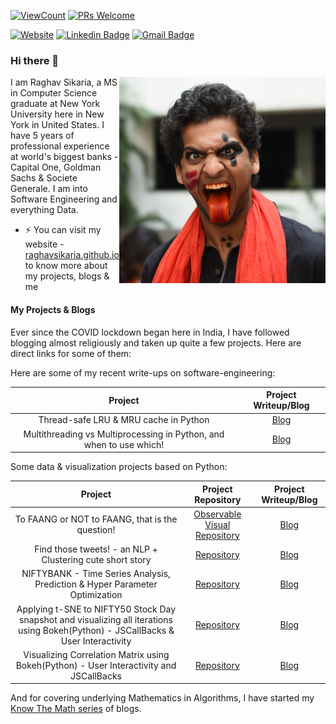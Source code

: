 <!--
**raghavsikaria/raghavsikaria** is a ✨ _special_ ✨ repository because its `README.md` (this file) appears on your GitHub profile.

Here are some ideas to get you started:

- 🔭 I’m currently working on ...
- 🌱 I’m currently learning ...
- 👯 I’m looking to collaborate on ...
- 🤔 I’m looking for help with ...
- 💬 Ask me about ...
- 📫 How to reach me: ...
- 😄 Pronouns: ...
- ⚡ Fun fact: ...

- OTHER VIEW COUNTERS
![Visitor Count](https://profile-counter.glitch.me/raghavsikaria/count.svg)
[![HitCount](http://hits.dwyl.com/raghavsikaria/raghavsikaria.svg)](http://hits.dwyl.com/raghavsikaria/raghavsikaria)
-->


[![ViewCount](https://views.whatilearened.today/views/github/raghavsikaria/raghavsikaria.svg)](https://github.com/raghavsikaria) 
[![PRs Welcome](https://img.shields.io/badge/PRs-welcome-brightgreen.svg?style=flat&logo=github)](https://github.com/raghavsikaria)
<br>

[![Website](https://img.shields.io/badge/-My_Website-black?style=flat-square&logo=Nextdoor&logoColor=white&color=black&link=https://raghavsikaria.github.io/)](https://raghavsikaria.github.io/)
[![Linkedin Badge](https://img.shields.io/badge/-raghavsikaria-blue?style=flat-square&logo=Linkedin&logoColor=white&link=https://www.linkedin.com/in/raghavsikaria/)](https://www.linkedin.com/in/raghavsikaria/)
[![Gmail Badge](https://img.shields.io/badge/-raghavsikaria9@gmail.com-c14438?style=flat-square&logo=Gmail&logoColor=white&link=mailto:raghavsikaria9@gmail.com)](mailto:raghavsikaria9@gmail.com)

### Hi there 👋

<img src = 'https://github.com/raghavsikaria/raghavsikaria/blob/master/assets/my_profile.png' height="330" width="330" alt = 'This is me!' align='right'/>

I am Raghav Sikaria, a MS in Computer Science graduate at New York University here in New York in United States. I have 5 years of professional experience at world's biggest banks - Capital One, Goldman Sachs & Societe Generale. I am into Software Engineering and everything Data.

- ⚡ You can visit my website - [raghavsikaria.github.io](https://raghavsikaria.github.io) to know more about my projects, blogs & me

#### My Projects & Blogs

Ever since the COVID lockdown began here in India, I have followed blogging almost religiously and taken up quite a few projects. Here are direct links for some of them:

Here are some of my recent write-ups on software-engineering:

| Project | Project Writeup/Blog |
| :---: | :---: |
| Thread-safe LRU & MRU cache in Python | [Blog](https://raghavsikaria.github.io/lru-and-mru-cache-in-python/) |
| Multithreading vs Multiprocessing in Python, and when to use which! | [Blog](https://raghavsikaria.github.io/multithreading-vs-multiprocessing-in-python/) |

Some data & visualization projects based on Python:

| Project | Project Repository | Project Writeup/Blog |
| :---:         |     :---:      | :---: |
| To FAANG or NOT to FAANG, that is the question! | [Observable Visual Repository](https://observablehq.com/@raghavsikaria/project-artibeus-final-submission) | [Blog](https://raghavsikaria.github.io/nyu-sem-1-project-artibeus/) |
| Find those tweets! - an NLP + Clustering cute short story | [Repository](https://github.com/raghavsikaria/Project-Corynorhinus) | [Blog](https://raghavsikaria.github.io/project-find-the-similar-tweet/) |
| NIFTYBANK - Time Series Analysis, Prediction & Hyper Parameter Optimization | [Repository](https://github.com/raghavsikaria/Project-Rajasuyya) | [Blog](https://raghavsikaria.github.io/posts/2020-06-20-time-series-analysis-and-prediction) |
| Applying t-SNE to NIFTY50 Stock Day snapshot and visualizing all iterations using Bokeh(Python) - JSCallBacks & User Interactivity | [Repository](https://github.com/raghavsikaria/t-SNE-Visualization-on-NIFTY50) | [Blog](https://raghavsikaria.github.io/posts/2020-04-06-applying-t-sne-to-nifty50-stock-day-snapshot) |
| Visualizing Correlation Matrix using Bokeh(Python) - User Interactivity and JSCallBacks | [Repository](https://github.com/raghavsikaria/Bokeh_CorrelationMatrix) | [Blog](https://raghavsikaria.github.io/posts/2020-03-27-visualizing-correlation-matrix-using-bokeh) |

And for covering underlying Mathematics in Algorithms, I have started my [Know The Math series](https://raghavsikaria.github.io/tag/know_the_math) of blogs.
